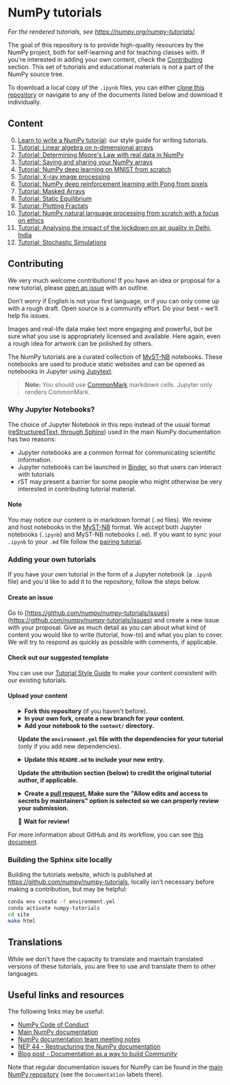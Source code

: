 # NumPy tutorials

_For the rendered tutorials, see https://numpy.org/numpy-tutorials/._

The goal of this repository is to provide high-quality resources by the
NumPy project, both for self-learning and for teaching classes with. If you're
interested in adding your own content, check the [Contributing](#contributing)
section. This set of tutorials and educational materials is not a part of the
NumPy source tree.

To download a local copy of the `.ipynb` files, you can either
[clone this repository](https://docs.github.com/en/github/creating-cloning-and-archiving-repositories/cloning-a-repository)
or navigate to any of the documents listed below and download it individually.

## Content

0. [Learn to write a NumPy tutorial](content/tutorial-style-guide.md): our style guide for writing tutorials.
1. [Tutorial: Linear algebra on n-dimensional arrays](content/tutorial-svd.md)
2. [Tutorial: Determining Moore's Law with real data in NumPy](content/mooreslaw-tutorial.md)
3. [Tutorial: Saving and sharing your NumPy arrays](content/save-load-arrays.md)
4. [Tutorial: NumPy deep learning on MNIST from scratch](content/tutorial-deep-learning-on-mnist.md)
5. [Tutorial: X-ray image processing](content/tutorial-x-ray-image-processing.md)
6. [Tutorial: NumPy deep reinforcement learning with Pong from pixels](content/tutorial-deep-reinforcement-learning-with-pong-from-pixels.md)
7. [Tutorial: Masked Arrays](content/tutorial-ma.md)
8. [Tutorial: Static Equilibrium](content/tutorial-static_equilibrium.md)
9. [Tutorial: Plotting Fractals](content/tutorial-plotting-fractals.ipynb)
10. [Tutorial: NumPy natural language processing from scratch with a focus on ethics](content/tutorial-nlp-from-scratch.md)
11. [Tutorial: Analysing the impact of the lockdown on air quality in Delhi, India](content/tutorial-air-quality-analysis.md)
12. [Tutorial: Stochastic Simulations](content/tutorial-stochastic-simulations.ipynb)


## Contributing

We very much welcome contributions! If you have an idea or proposal for a new
tutorial, please [open an issue](https://github.com/numpy/numpy-tutorials/issues)
with an outline.

Don’t worry if English is not your first language, or if you can only come up
with a rough draft. Open source is a community effort. Do your best – we’ll help
fix issues.

Images and real-life data make text more engaging and powerful, but be sure what
you use is appropriately licensed and available. Here again, even a rough idea
for artwork can be polished by others.

The NumPy tutorials are a curated collection of
[MyST-NB](https://myst-nb.readthedocs.io/) notebooks. These notebooks are used
to produce static websites and can be opened as notebooks in Jupyter using
[Jupytext](https://jupytext.readthedocs.io).

> __Note:__ You should use [CommonMark](https://commonmark.org) markdown
> cells. Jupyter only renders CommonMark.

### Why Jupyter Notebooks?

The choice of Jupyter Notebook in this repo instead of the usual format
([reStructuredText, through Sphinx](https://www.sphinx-doc.org/en/master/usage/restructuredtext/index.html))
used in the main NumPy documentation has two reasons:

 * Jupyter notebooks are a common format for communicating scientific
   information.
 * Jupyter notebooks can be launched in [Binder](https://www.mybinder.org), so that users can interact
   with tutorials
 * rST may present a barrier for some people who might otherwise be very
   interested in contributing tutorial material.

#### Note

You may notice our content is in markdown format (`.md` files). We review and
host notebooks in the [MyST-NB](https://myst-nb.readthedocs.io/) format. We
accept both Jupyter notebooks (`.ipynb`) and MyST-NB notebooks (`.md`). If you want
to sync your `.ipynb` to your `.md` file follow the [pairing
tutorial](content/pairing.md).

### Adding your own tutorials

If you have your own tutorial in the form of a Jupyter notebook (a `.ipynb`
file) and you'd like to add it to the repository, follow the steps below.


#### Create an issue

Go to [https://github.com/numpy/numpy-tutorials/issues](https://github.com/numpy/numpy-tutorials/issues)
and create a new issue with your proposal. Give as much detail as you can about
what kind of content you would like to write (tutorial, how-to) and what you
plan to cover. We will try to respond as quickly as possible with comments, if
applicable.

#### Check out our suggested template

You can use our [Tutorial Style Guide](content/tutorial-style-guide.md) to make
your content consistent with our existing tutorials.

#### Upload your content

<ul>
<details>
    <summary>
        <b>Fork this repository</b> (if you haven't before).
    </summary>
    <img src="site/_static/01-fork.gif" width=80% height=80%>
</details>

<details>
    <summary>
        <b>In your own fork, create a new branch for your content.</b>
    </summary>
    <img src="site/_static/02-create_new_branch.gif" width=80% height=80%>
</details>

<details>
    <summary>
        <b>Add your notebook to the <code>content/</code> directory.</b>
    </summary>
    <img src="site/_static/03-upload.gif" width=80% height=80%>
</details>

<b>Update the <code>environment.yml</code> file with the dependencies for your
tutorial</b> (only if you add new dependencies).

<details>
    <summary>
        <b>Update this <code>README.md</code> to include your new entry.</b>
    </summary>
    <img src="site/_static/04-add_to_readme.gif" width=80% height=80%>
</details>

<b>Update the attribution section (below) to credit the original tutorial
author, if applicable.</b>

<details>
    <summary>
        <b>Create a <a href="https://docs.github.com/en/github/collaborating-with-issues-and-pull-requests/about-pull-requests">pull request.</a>
        Make sure the "Allow edits and access to secrets by maintainers" option
        is selected so we can properly review your submission.</b>
    </summary>
    <img src="site/_static/05-create_PR.gif" width=80% height=80%>
</details>

:tada: <b>Wait for review!</b>
</ul>

For more information about GitHub and its workflow, you can see
[this document](https://docs.github.com/en/github/collaborating-with-issues-and-pull-requests).


### Building the Sphinx site locally

Building the tutorials website, which is published at
https://github.com/numpy/numpy-tutorials, locally isn't necessary before making
a contribution, but may be helpful:

```bash
conda env create -f environment.yml
conda activate numpy-tutorials
cd site
make html
```

## Translations

While we don't have the capacity to translate and maintain translated versions
of these tutorials, you are free to use and translate them to other languages.

## Useful links and resources

The following links may be useful:

- [NumPy Code of Conduct](https://numpy.org/doc/stable/dev/conduct/code_of_conduct.html)
- [Main NumPy documentation](https://numpy.org/doc/stable/)
- [NumPy documentation team meeting notes](https://hackmd.io/oB_boakvRqKR-_2jRV-Qjg?both)
- [NEP 44 - Restructuring the NumPy documentation](https://numpy.org/neps/nep-0044-restructuring-numpy-docs.html)
- [Blog post - Documentation as a way to build Community](https://labs.quansight.org/blog/2020/03/documentation-as-a-way-to-build-community/)

Note that regular documentation issues for NumPy can be found in the [main NumPy
repository](https://github.com/numpy/numpy/issues) (see the `Documentation`
labels there).

